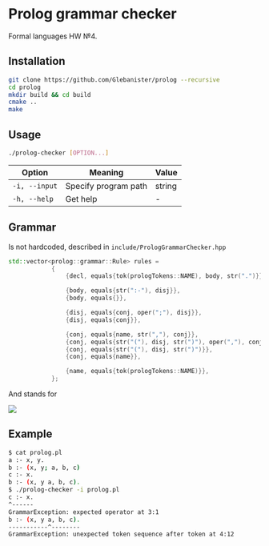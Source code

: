 # Prolog grammar checker

Formal languages HW №4.

## Installation

```bash
git clone https://github.com/Glebanister/prolog --recursive
cd prolog
mkdir build && cd build
cmake ..
make
```

## Usage

```bash
./prolog-checker [OPTION...]
```

| Option        | Meaning              | Value  |
|---------------|----------------------|--------|
| `-i, --input` | Specify program path | string |
| `-h, --help`  | Get help             | -      |

## Grammar

Is not hardcoded, described in `include/PrologGrammarChecker.hpp`

```C++
std::vector<prolog::grammar::Rule> rules =
            {
                {decl, equals{tok(prologTokens::NAME), body, str(".")}},

                {body, equals{str(":-"), disj}},
                {body, equals{}},

                {disj, equals{conj, oper(";"), disj}},
                {disj, equals{conj}},

                {conj, equals{name, str(","), conj}},
                {conj, equals{str("("), disj, str(")"), oper(","), conj}},
                {conj, equals{str("("), disj, str(")")}},
                {conj, equals{name}},

                {name, equals{tok(prologTokens::NAME)}},
            };
```

And stands for

<img src="https://latex.codecogs.com/svg.latex?\Large&space;
\\
decl := name \ body \ \text{.} \\
body :=  \text{:-}  \ disj \ | \ \varepsilon \\
disj := conj \ \text{;} \ disj \ | \ conj \\
conj := name \ \text{,} \ conj \ | \ \text{(} disj \text{)} \ \text{,} \ conj \ | \ \text{(} disj \text{)} \ | \ name \\
name := \text{any identificator}
"/>

## Example

```bash
$ cat prolog.pl
a :- x, y.
b :- (x, y; a, b, c)
c :- x.
b :- (x, y a, b, c).
$ ./prolog-checker -i prolog.pl
c :- x.
^------
GrammarException: expected operator at 3:1
b :- (x, y a, b, c).
-----------^--------
GrammarException: unexpected token sequence after token at 4:12
```
